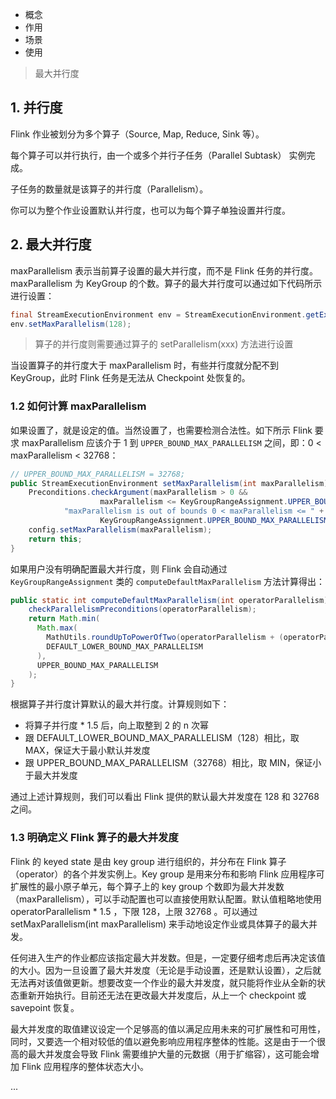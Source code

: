 
- 概念
- 作用
- 场景
- 使用


> 最大并行度

## 1. 并行度

Flink 作业被划分为多个算子（Source, Map, Reduce, Sink 等）。

每个算子可以并行执行，由一个或多个并行子任务（Parallel Subtask） 实例完成。

子任务的数量就是该算子的并行度（Parallelism）。

你可以为整个作业设置默认并行度，也可以为每个算子单独设置并行度。

## 2. 最大并行度

maxParallelism 表示当前算子设置的最大并行度，而不是 Flink 任务的并行度。maxParallelism 为 KeyGroup 的个数。算子的最大并行度可以通过如下代码所示进行设置：
```java
final StreamExecutionEnvironment env = StreamExecutionEnvironment.getExecutionEnvironment();
env.setMaxParallelism(128);
```
> 算子的并行度则需要通过算子的 setParallelism(xxx) 方法进行设置

当设置算子的并行度大于 maxParallelism 时，有些并行度就分配不到 KeyGroup，此时 Flink 任务是无法从 Checkpoint 处恢复的。

### 1.2 如何计算 maxParallelism

如果设置了，就是设定的值。当然设置了，也需要检测合法性。如下所示 Flink 要求 maxParallelism 应该介于 1 到 `UPPER_BOUND_MAX_PARALLELISM` 之间，即：0 < maxParallelism < 32768：
```java
// UPPER_BOUND_MAX_PARALLELISM = 32768;
public StreamExecutionEnvironment setMaxParallelism(int maxParallelism) {
	Preconditions.checkArgument(maxParallelism > 0 &&
					maxParallelism <= KeyGroupRangeAssignment.UPPER_BOUND_MAX_PARALLELISM,
			"maxParallelism is out of bounds 0 < maxParallelism <= " +
					KeyGroupRangeAssignment.UPPER_BOUND_MAX_PARALLELISM + ". Found: " + maxParallelism);
	config.setMaxParallelism(maxParallelism);
	return this;
}
```
如果用户没有明确配置最大并行度，则 Flink 会自动通过 `KeyGroupRangeAssignment` 类的 `computeDefaultMaxParallelism` 方法计算得出：
```java
public static int computeDefaultMaxParallelism(int operatorParallelism) {
    checkParallelismPreconditions(operatorParallelism);
    return Math.min(
      Math.max(
        MathUtils.roundUpToPowerOfTwo(operatorParallelism + (operatorParallelism / 2)),
        DEFAULT_LOWER_BOUND_MAX_PARALLELISM
      ),
      UPPER_BOUND_MAX_PARALLELISM
    );
}
```
根据算子并行度计算默认的最大并行度。计算规则如下：
- 将算子并行度 * 1.5 后，向上取整到 2 的 n 次幂
- 跟 DEFAULT_LOWER_BOUND_MAX_PARALLELISM（128）相比，取 MAX，保证大于最小默认并发度
- 跟 UPPER_BOUND_MAX_PARALLELISM（32768）相比，取 MIN，保证小于最大并发度

通过上述计算规则，我们可以看出 Flink 提供的默认最大并发度在 128 和 32768 之间。

### 1.3 明确定义 Flink 算子的最大并发度

Flink 的 keyed state 是由 key group 进行组织的，并分布在 Flink 算子（operator）的各个并发实例上。Key group 是用来分布和影响 Flink 应用程序可扩展性的最小原子单元，每个算子上的 key group 个数即为最大并发数（maxParallelism），可以手动配置也可以直接使用默认配置。默认值粗略地使用 operatorParallelism * 1.5 ，下限 128，上限 32768 。可以通过 setMaxParallelism(int maxParallelism) 来手动地设定作业或具体算子的最大并发。

任何进入生产的作业都应该指定最大并发数。但是，一定要仔细考虑后再决定该值的大小。因为一旦设置了最大并发度（无论是手动设置，还是默认设置），之后就无法再对该值做更新。想要改变一个作业的最大并发度，就只能将作业从全新的状态重新开始执行。目前还无法在更改最大并发度后，从上一个 checkpoint 或 savepoint 恢复。

最大并发度的取值建议设定一个足够高的值以满足应用未来的可扩展性和可用性，同时，又要选一个相对较低的值以避免影响应用程序整体的性能。这是由于一个很高的最大并发度会导致 Flink 需要维护大量的元数据（用于扩缩容），这可能会增加 Flink 应用程序的整体状态大小。














...

